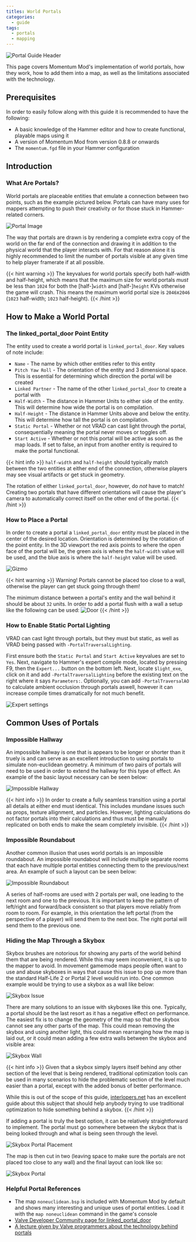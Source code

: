 ```yaml
---
titles: World Portals
categories:
  - guide
tags:
  - portals
  - mapping
---
```


![Portal Guide Header](/images/using-portals_guide/header.jpg)

This page covers Momentum Mod's implementation of world portals, how they work, how to add them into a map, as well as the limitations associated with the technology.

## Prerequisites

In order to easily follow along with this guide it is recommended to have the following:

- A basic knowledge of the Hammer editor and how to create functional, playable maps using it
- A version of Momentum Mod from version 0.8.8 or onwards
- The `momentum.fgd` file in your Hammer configuration

## Introduction

### What Are Portals?

World portals are placeable entities that emulate a connection between two points, such as the example pictured below. Portals can have many uses for mappers attempting to push their creativity or for those stuck in Hammer-related corners.

![Portal Image](/images/using-portals_guide/portals.jpg)

The way that portals are drawn is by rendering a complete extra copy of the world on the far end of the connection and drawing it in addition to the physical world that the player interacts with. For that reason alone it is highly recommended to limit the number of portals visible at any given time to help player framerate if at all possible.

{{< hint warning >}}
The keyvalues for world portals specify both half-width and half-height, which means that the maximum size for world portals _must_ be less than `1024` for both the [half-]`width` and [half-]`height` KVs otherwise the game will crash. This means the maximum world portal size is `2046`x`2046` (`1023` half-width; `1023` half-height).
{{< /hint >}}

## How to Make a World Portal

### The linked_portal_door Point Entity

The entity used to create a world portal is `linked_portal_door`. Key values of note include:

- `Name` - The name by which other entities refer to this entity
- `Pitch Yaw Roll` - The orientation of the entity and 3 dimensional space. This is essential for determining which direction the portal will be created
- `Linked Partner` - The name of the other `linked_portal_door` to create a portal with
- `Half-Width` - The distance in Hammer Units to either side of the entity. This will determine how wide the portal is on compilation.
- `Half-Height` - The distance in Hammer Units above and below the entity. This will determine how tall the portal is on compilation.
- `Static Portal` - Whether or not VRAD can cast light through the portal, consequentially meaning the portal never moves or toggles off.
- `Start Active` - Whether or not this portal will be active as soon as the map loads. If set to false, an input from another entity is required to make the portal functional.

{{< hint info >}}
`half-width` and `half-height` should typically match between the two entities at either end of the connection, otherwise players may see visual artifacts or get stuck in geometry.

The rotation of either `linked_portal_door`, however, do *not* have to match! Creating two portals that have different orientations will cause the player's camera to automatically correct itself on the other end of the portal.
{{< /hint >}}


### How to Place a Portal

In order to create a portal a `linked_portal_door` entity must be placed in the center of the desired location. Orientation is determined by the rotation of the point entity. In the 3D viewport the red axis points to where the open face of the portal will be, the green axis is where the `half-width` value will be used, and the blue axis is where the `half-height` value will be used.

![Gizmo](/images/using-portals_guide/gizmo.jpg)

{{< hint warning >}}
Warning! Portals cannot be placed too close to a wall, otherwise the player can get stuck going through them!

The minimum distance between a portal's entity and the wall behind it should be about `32` units. In order to add a portal flush with a wall a setup like the following can be used:
![Door](/images/using-portals_guide/door.jpg)
{{< /hint >}}

### How to Enable Static Portal Lighting

VRAD can cast light through portals, but they must but static, as well as VRAD being passed with `-PortalTraversalLighting`.

First ensure both the `Static Portal` and `Start Active` keyvalues are set to `Yes`. Next, navigate to Hammer's expert compile mode, located by pressing F9, then the `Expert...` button on the bottom left. Next, locate `$light_exe`, click on it and add `-PortalTraversalLighting` before the existing text on the right where it says `Parameters:`. Optionally, you can add `-PortalTraversalAO` to calculate ambient occlusion through portals aswell, however it can increase compile times dramatically for not much benefit.

![Expert settings](/images/using-portals_guide/portal-lighting-parameters.jpg)

## Common Uses of Portals

### Impossible Hallway

An impossible hallway is one that is appears to be longer or shorter than it truely is and can serve as an excellent introduction to using portals to simulate non-euclidean geometry. A minimum of two pairs of portals will need to be used in order to extend the hallway for this type of effect. An example of the basic layout necessary can be seen below:

![Impossible Hallway](/images/using-portals_guide/impossible-hallway.jpg)

{{< hint info >}}
In order to create a fully seamless transition using a portal all details at either end must identical. This includes mundane issues such as props, texture allignment, and particles. However, lighting calculations do not factor portals into their calculations and thus must be manually replicated on both ends to make the seam completely invisible.
{{< /hint >}}

### Impossible Roundabout

Another common illusion that uses world portals is an impossible roundabout. An impossible roundabout will include multiple separate rooms that each have multiple portal entities connecting them to the previous/next area. An example of such a layout can be seen below:

![Impossible Roundabout](/images/using-portals_guide/impossible-roundabout.jpg)

A series of half-rooms are used with 2 portals per wall, one leading to the next room and one to the previous. It is important to keep the pattern of left/right and forward/back consistent so that players move reliably from room to room. For example, in this orientation the left portal (from the perspective of a player) will send them to the next box. The right portal will send them to the previous one.

### Hiding the Map Through a Skybox

Skybox brushes are notorious for showing any parts of the world behind them that are being rendered. While this may seem inconvenient, it is up to the mapper to avoid. In movement gamemode maps people often want to use and abuse skyboxes in ways that cause this issue to pop up more than the standard Half-Life 2 or Portal 2 level would run into. One common example would be trying to use a skybox as a wall like below:

![Skybox Issue](/images/using-portals_guide/skybox-issue.jpg)

There are many solutions to an issue with skyboxes like this one. Typically, a portal should be the last resort as it has a negative effect on performance. The easiest fix is to change the geometry of the map so that the skybox cannot see any other parts of the map. This could mean removing the skybox and using another light, this could mean rearranging how the map is laid out, or it could mean adding a few extra walls between the skybox and visible area:

![Skybox Wall](/images/using-portals_guide/skybox-wall.jpg)

{{< hint info >}}
Given that a skybox simply layers itself behind any other section of the level that is being rendered, traditional optimization tools can be used in many scenarios to hide the problematic section of the level much easier than a portal, except with the added bonus of better performance.

While this is out of the scope of this guide, [interlopers.net](https://www.interlopers.net/optimization/index.php?chapter=intro) has an excellent guide about this subject that should help anybody trying to use traditional optimization to hide something behind a skybox.
{{< /hint >}}

If adding a portal is truly the best option, it can be relatively straightforward to implement. The portal must go somewhere between the skybox that is being looked through and what is being seen through the level.

![Skybox Portal Placement](/images/using-portals_guide/skybox-placement.jpg)

The map is then cut in two (leaving space to make sure the portals are not placed too close to any wall) and the final layout can look like so:

![Skybox Portal](/images/using-portals_guide/skybox-portal.jpg)

### Helpful Portal References

- The map `noneuclidean.bsp` is included with Momentum Mod by default and shows many interesting and unique uses of portal entities. Load it with the `map noneuclidean` command in the game's console
- [Valve Developer Community page for linked_portal_door](https://developer.valvesoftware.com/wiki/Linked_portal_door)
- [A lecture given by Valve programmers about the technology behind portals](https://www.youtube.com/watch?v=ivyseNMVt-4)
